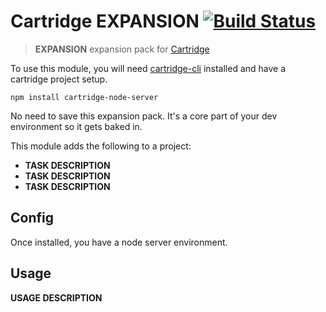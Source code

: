 # Cartridge __EXPANSION__ [![Build Status](https://travis-ci.org/cartridge/cartridge-__EXPANSION__.svg?branch=master)](https://travis-ci.org/cartridge/cartridge-__EXPANSION__)

> __EXPANSION__ expansion pack for [Cartridge](https://github.com/cartridge/cartridge)

To use this module, you will need [cartridge-cli](https://github.com/cartridge/cartridge-cli) installed and have a cartridge project setup.

```shell
npm install cartridge-node-server
```

No need to save this expansion pack. It's a core part of your dev environment so it gets baked in.

This module adds the following to a project:

* __TASK DESCRIPTION__
* __TASK DESCRIPTION__
* __TASK DESCRIPTION__

## Config

Once installed, you have a node server environment.

## Usage

__USAGE DESCRIPTION__
